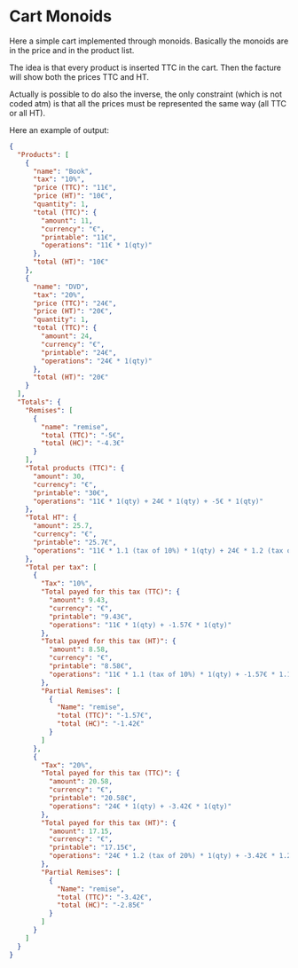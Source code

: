 # Cart Monoids

Here a simple cart implemented through monoids. Basically the monoids are in the price and in the product list.

The idea is that every product is inserted TTC in the cart.
Then the facture will show both the prices TTC and HT.

Actually is possible to do also the inverse, the only constraint (which is not coded atm) is that all the prices must be represented the same way (all TTC or all HT).

Here an example of output:

```JSON
{
  "Products": [
    {
      "name": "Book",
      "tax": "10%",
      "price (TTC)": "11€",
      "price (HT)": "10€",
      "quantity": 1,
      "total (TTC)": {
        "amount": 11,
        "currency": "€",
        "printable": "11€",
        "operations": "11€ * 1(qty)"
      },
      "total (HT)": "10€"
    },
    {
      "name": "DVD",
      "tax": "20%",
      "price (TTC)": "24€",
      "price (HT)": "20€",
      "quantity": 1,
      "total (TTC)": {
        "amount": 24,
        "currency": "€",
        "printable": "24€",
        "operations": "24€ * 1(qty)"
      },
      "total (HT)": "20€"
    }
  ],
  "Totals": {
    "Remises": [
      {
        "name": "remise",
        "total (TTC)": "-5€",
        "total (HC)": "-4.3€"
      }
    ],
    "Total products (TTC)": {
      "amount": 30,
      "currency": "€",
      "printable": "30€",
      "operations": "11€ * 1(qty) + 24€ * 1(qty) + -5€ * 1(qty)"
    },
    "Total HT": {
      "amount": 25.7,
      "currency": "€",
      "printable": "25.7€",
      "operations": "11€ * 1.1 (tax of 10%) * 1(qty) + 24€ * 1.2 (tax of 20%) * 1(qty) + -5€ * 1.16 (tax of 16%) * 1(qty)"
    },
    "Total per tax": [
      {
        "Tax": "10%",
        "Total payed for this tax (TTC)": {
          "amount": 9.43,
          "currency": "€",
          "printable": "9.43€",
          "operations": "11€ * 1(qty) + -1.57€ * 1(qty)"
        },
        "Total payed for this tax (HT)": {
          "amount": 8.58,
          "currency": "€",
          "printable": "8.58€",
          "operations": "11€ * 1.1 (tax of 10%) * 1(qty) + -1.57€ * 1.1 (tax of 10%) * 1(qty)"
        },
        "Partial Remises": [
          {
            "Name": "remise",
            "total (TTC)": "-1.57€",
            "total (HC)": "-1.42€"
          }
        ]
      },
      {
        "Tax": "20%",
        "Total payed for this tax (TTC)": {
          "amount": 20.58,
          "currency": "€",
          "printable": "20.58€",
          "operations": "24€ * 1(qty) + -3.42€ * 1(qty)"
        },
        "Total payed for this tax (HT)": {
          "amount": 17.15,
          "currency": "€",
          "printable": "17.15€",
          "operations": "24€ * 1.2 (tax of 20%) * 1(qty) + -3.42€ * 1.2 (tax of 20%) * 1(qty)"
        },
        "Partial Remises": [
          {
            "Name": "remise",
            "total (TTC)": "-3.42€",
            "total (HC)": "-2.85€"
          }
        ]
      }
    ]
  }
}
```


